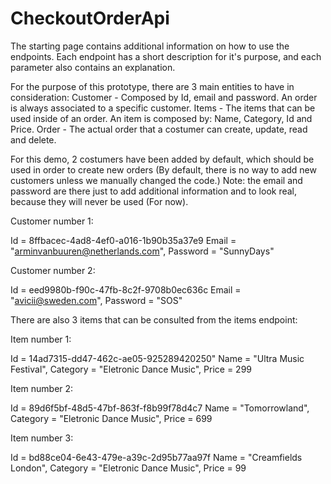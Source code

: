 # CheckoutOrderApi

The starting page contains additional information on how to use the endpoints. Each endpoint has a short description for it's purpose, and each parameter also contains an explanation.

For the purpose of this prototype, there are 3 main entities to have in consideration:
Customer - Composed by Id, email and password. An order is always associated to a specific customer.
Items - The items that can be used inside of an order. An item is composed by: Name, Category, Id and Price.
Order - The actual order that a costumer can create, update, read and delete. 

For this demo, 2 costumers have been added by default, which should be used in order to create new orders (By default, there is no way
to add new customers unless we manually changed the code.)
Note: the email and password are there just to add additional information and to look real, because they will never be used (For now).

Customer number 1:

Id = 8ffbacec-4ad8-4ef0-a016-1b90b35a37e9
Email = "arminvanbuuren@netherlands.com",
Password = "SunnyDays"

Customer number 2:

Id = eed9980b-f90c-47fb-8c2f-9708b0ec636c
Email = "avicii@sweden.com",
Password = "SOS"

There are also 3 items that can be consulted from the items endpoint:

Item number 1:

Id = 14ad7315-dd47-462c-ae05-925289420250"
Name = "Ultra Music Festival",
Category = "Eletronic Dance Music",
Price = 299

Item number 2:

Id = 89d6f5bf-48d5-47bf-863f-f8b99f78d4c7
Name = "Tomorrowland",
Category = "Eletronic Dance Music",
Price = 699

Item number 3:

Id = bd88ce04-6e43-479e-a39c-2d95b77aa97f
Name = "Creamfields London",
Category = "Eletronic Dance Music",
Price = 99

